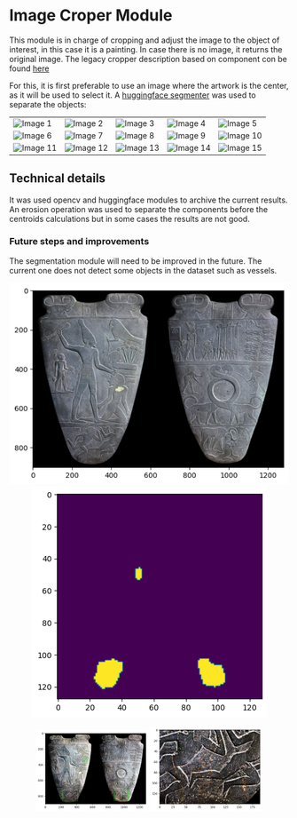 # Image Croper Module

This module is in charge of cropping and adjust the image to the object of interest, in this case it is a painting. In case there is no image, it returns the original image.
The legacy cropper description based on component con be found [here](CCROPER.md)



For this, it is first preferable to use an image where the artwork is the center, as it will be used to select it.
A [huggingface segmenter](https://huggingface.co/nvidia/segformer-b0-finetuned-ade-512-512) was used to separate the objects:


<table>
  <tr>
    <td><img src="image1.jpg" alt="Image 1"></td>
    <td><img src="image2.jpg" alt="Image 2"></td>
    <td><img src="image3.jpg" alt="Image 3"></td>
    <td><img src="image4.jpg" alt="Image 4"></td>
    <td><img src="image5.jpg" alt="Image 5"></td>
  </tr>
  <tr>
    <td><img src="image6.jpg" alt="Image 6"></td>
    <td><img src="image7.jpg" alt="Image 7"></td>
    <td><img src="image8.jpg" alt="Image 8"></td>
    <td><img src="image9.jpg" alt="Image 9"></td>
    <td><img src="image10.jpg" alt="Image 10"></td>
  </tr>
  <tr>
    <td><img src="image11.jpg" alt="Image 11"></td>
    <td><img src="image12.jpg" alt="Image 12"></td>
    <td><img src="image13.jpg" alt="Image 13"></td>
    <td><img src="image14.jpg" alt="Image 14"></td>
    <td><img src="image15.jpg" alt="Image 15"></td>
  </tr>
</table>



## Technical details

It was used opencv and huggingface modules to archive the current results.
An erosion operation was used to separate the components before the centroids calculations but in some cases the results are not good.


### Future steps and improvements

The segmentation module will need to be improved in the future. The current one does not detect some objects in the dataset such as vessels.

<p align="center">
  <img src="images/i5.png" alt="Imagen de muestra">
  <img src="images/i6.png" alt="Imagen de muestra">
</p>
<p align="center">
  <img src="images/i7.png" alt="Imagen de muestra" width="40%">
  <img src="images/i8.png" alt="Imagen de muestra" width="40%">
</p>
